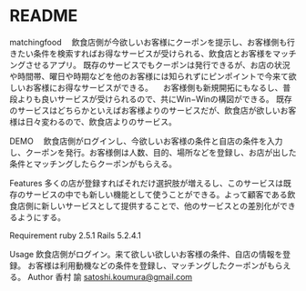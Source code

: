 # README
matchingfood
　飲食店側が今欲しいお客様にクーポンを提示し、お客様側も行きたい条件を検索すればお得なサービスが受けられる、飲食店とお客様をマッチングさせるアプリ。
既存のサービスでもクーポンは発行できるが、お店の状況や時間帯、曜日や時期などを他のお客様には知られずにピンポイントで今来て欲しいお客様にお得なサービスができる。
　お客様側も新規開拓にもなるし、普段よりも良いサービスが受けられるので、共にWin−Winの構図ができる。
既存のサービスはどちらかといえばお客様よりのサービスだが、飲食店が欲しいお客様は日々変わるので、飲食店よりのサービス。


DEMO
　飲食店側がログインし、今欲しいお客様の条件と自店の条件を入力し、クーポンを発行。お客様側は人数、目的、場所などを登録し、お店が出した条件とマッチングしたらクーポンがもらえる。

Features
多くの店が登録すればそれだけ選択肢が増えるし、このサービスは既存のサービスの中でも新しい機能として使うことができる。よって顧客である飲食店側に新しいサービスとして提供することで、他のサービスとの差別化ができるようにする。

Requirement
ruby 2.5.1
Rails 5.2.4.1

Usage
飲食店側がログイン。来て欲しい欲しいお客様の条件、自店の情報を登録。
お客様は利用動機などの条件を登録し、マッチングしたクーポンがもらえる。
Author
香村 諭
satoshi.koumura@gmail.com
